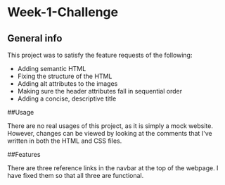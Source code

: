 # Week-1-Challenge

## General info

This project was to satisfy the feature requests of the following:
- Adding semantic HTML
- Fixing the structure of the HTML
- Adding alt attributes to the images
- Making sure the header attributes fall in sequential order
- Adding a concise, descriptive title

##Usage

There are no real usages of this project, as it is simply a mock website. However, changes can be viewed by looking at the comments that I've written in both the HTML and CSS files.

##Features

There are three reference links in the navbar at the top of the webpage. I have fixed them so that all three are functional.
